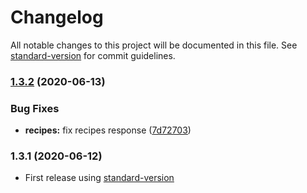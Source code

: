 # Changelog

All notable changes to this project will be documented in this file. See [standard-version](https://github.com/conventional-changelog/standard-version) for commit guidelines.

### [1.3.2](https://github.com/iamtomhewitt/home-dashboard-recipe-manager/compare/v1.3.1...v1.3.2) (2020-06-13)


### Bug Fixes

* **recipes:** fix recipes response ([7d72703](https://github.com/iamtomhewitt/home-dashboard-recipe-manager/commit/7d727034bffe783f3536a5573701a5ac18e8f553))

### 1.3.1 (2020-06-12)

* First release using [standard-version](https://github.com/conventional-changelog/standard-version)
